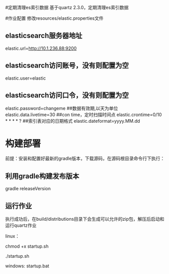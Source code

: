 #定期清理es索引数据
基于quartz 2.3.0，定期清理es索引数据

#作业配置
修改resources/elastic.properties文件

## elasticsearch服务器地址
elastic.url=http://10.1.236.88:9200
## elasticsearch访问账号，没有则配置为空
elastic.user=elastic
## elasticsearch访问口令，没有则配置为空
elastic.password=changeme
##数据有效期,以天为单位
elastic.data.livetime=30
##con time，定时扫描时间点
elastic.crontime=0/10 * * * * ?
##索引表对应的日期格式
elastic.dateformat=yyyy.MM.dd

# 构建部署
前提：安装和配置好最新的gradle版本，下载源码，在源码根目录命令行下执行：
## 利用gradle构建发布版本
gradle releaseVersion

## 运行作业
执行成功后，在build/distributions目录下会生成可以允许的zip包，解压后启动和运行quartz作业


linux：

chmod +x startup.sh

./startup.sh

windows: startup.bat


